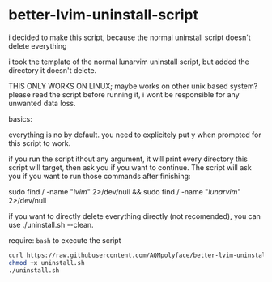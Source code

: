# better-lvim-uninstall-script
i decided to make this script, because the normal uninstall script doesn't delete everything

i took the template of the normal lunarvim uninstall script, but added the directory it doesn't delete.


THIS ONLY WORKS ON LINUX; maybe works on other unix based system? please read the script before running it, i wont be responsible
for any unwanted data loss.

basics: 

everything is no by default. you need to explicitely put y when prompted for this script to work.

if you run the script ithout any argument, it will print every directory this script will target, then ask you if you want to continue. 
The script will ask you if you want to run those commands after finishing:

sudo find / -name "*lvim*" 2>/dev/null && sudo find / -name "*lunarvim*" 2>/dev/null


if you want to directly delete everything directly (not recomended), you can use ./uninstall.sh --clean.

require: `bash` to execute the script


```sh
curl https://raw.githubusercontent.com/AQMpolyface/better-lvim-uninstall-script/refs/heads/main/uninstall.sh > uninstall.sh
chmod +x uninstall.sh
./uninstall.sh
```
